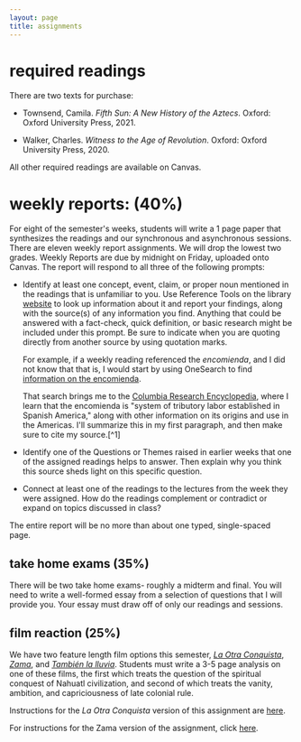 ```yaml
---
layout: page
title: assignments
---
```


# required readings

There are two texts for purchase:

* Townsend, Camila. *Fifth Sun: A New History of the Aztecs*. Oxford: Oxford
  University Press, 2021.

* Walker, Charles. *Witness to the Age of Revolution*. Oxford: Oxford
  University Press, 2020.

All other required readings are available on Canvas.


# weekly reports: (40%)

For eight of the semester's weeks, students will write a 1 page paper that synthesizes the readings and
our synchronous and asynchronous sessions. There are eleven weekly report
assignments. We will drop the lowest two grades. Weekly Reports are due by midnight
on Friday, uploaded onto Canvas. The report will respond to all three of the
following prompts:

* Identify at least one concept, event, claim, or proper noun mentioned in the
  readings that is unfamiliar to you. Use Reference Tools on the library
  [website](https://www.lib.utk.edu/) to look up information about it and report
  your findings, along with the source(s) of any information you find. Anything
  that could be answered with a fact-check, quick definition, or basic research
  might be included under this prompt. Be sure to indicate when you are quoting
  directly from another source by using quotation marks.

  For example, if a weekly reading referenced the *encomienda*, and I did not
  know that that is, I would start by using OneSearch to find [information on the
  encomienda](https://utk-almaprimo.hosted.exlibrisgroup.com/primo-explore/search?query=any,contains,encomienda&tab=default_tab&search_scope=OneSearch&vid=01UTK&lang=en_US&offset=0).

  That search brings me to the [Columbia Research
  Encyclopedia](https://search.credoreference.com/content/entry/columency/encomienda/0),
  where I learn that the encomienda is "system of tributory labor established in
  Spanish America," along with other information on its origins and use in the
  Americas. I'll summarize this in my first paragraph, and then make sure to cite
  my source.[^1]

* Identify one of the Questions or Themes raised in earlier weeks that one of the
  assigned readings helps to answer. Then explain why you think this source sheds
  light on this specific question.
  
* Connect at least one of the readings to the lectures from the week they were
  assigned. How do the readings complement or contradict or expand on topics
  discussed in class?

The entire report will be no more than about one typed, single-spaced page.

## take home exams (35%)

There will be two take home exams- roughly a midterm and final. You will need
to write a well-formed essay from a selection of questions that I will provide
you. Your essay must draw off of only our readings and sessions.

## film reaction (25%)

We have two feature length film options this semester, [*La Otra
Conquista*](), [*Zama*](https://www.imdb.com/title/tt3409848/), and [*También
la lluvia*](). Students
must write a 3-5 page analysis on one of these films, the
first which treats the question of the spiritual conquest of Nahuatl
civilization, and second of which treats the vanity, ambition, and
capriciousness of late colonial rule.

Instructions for the *La Otra Conquista* version of this assignment are [here](https://chadblack.net/2021ELA/otra/).

For instructions for the Zama version of the assignment, click
[here](https://chadblack.net/2021ELA/zama/).



